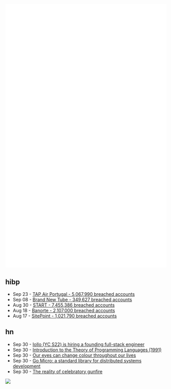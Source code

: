 ![Metrics](https://raw.githubusercontent.com/phixion/phixion/master/metrics.svg)

## hibp

<!--
for https://github.com/phixion/phixion/blob/main/.github/workflows/feeds.yml
-->
<!--START_SECTION:haveibeenpwnd-->
- Sep 23 - [TAP Air Portugal - 5,067,990 breached accounts](https://haveibeenpwned.com/PwnedWebsites#TAPAirPortugal)
- Sep 08 - [Brand New Tube - 349,627 breached accounts](https://haveibeenpwned.com/PwnedWebsites#BrandNewTube)
- Aug 30 - [START - 7,455,386 breached accounts](https://haveibeenpwned.com/PwnedWebsites#Start)
- Aug 18 - [Banorte - 2,107,000 breached accounts](https://haveibeenpwned.com/PwnedWebsites#Banorte)
- Aug 17 - [SitePoint - 1,021,790 breached accounts](https://haveibeenpwned.com/PwnedWebsites#SitePoint)
<!--END_SECTION:haveibeenpwnd-->

## hn

<!--
for https://github.com/phixion/phixion/blob/main/.github/workflows/feeds.yml
-->
<!--START_SECTION:hn-->
- Sep 30 - [Iollo (YC S22) is hiring a founding full-stack engineer](https://www.ycombinator.com/companies/iollo/jobs/ql9YHtG-full-stack-engineer)
- Sep 30 - [Introduction to the Theory of Programming Languages (1991)](https://bertrandmeyer.com/2022/09/28/introduction-theory-programming-languages-full-book-now-freely-available/)
- Sep 30 - [Our eyes can change colour throughout our lives](https://www.bbc.com/future/article/20220929-how-our-eyes-change-colour-throughout-our-lives)
- Sep 30 - [Go Micro: a standard library for distributed systems development](https://golangexample.com/go-micro-a-standard-library-for-distributed-systems-development/)
- Sep 30 - [The reality of celebratory gunfire](https://www.1point21interactive.com/celebratory-gunfire/)
<!--END_SECTION:hn-->

<!--
for https://yhype.me
-->
![](https://hit.yhype.me/github/profile?user_id=13013670)

